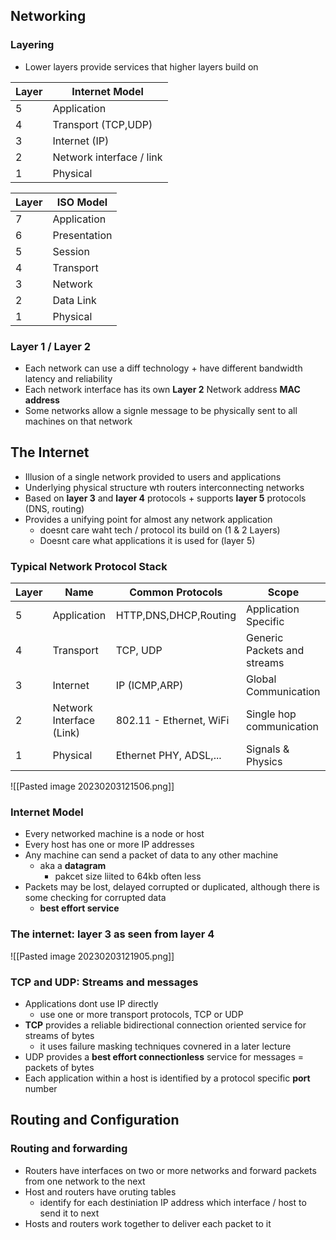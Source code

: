 
## Networking 

### Layering

- Lower layers provide services that higher layers build on 

| Layer   | Internet Model |
| --- | ----------- |
| 5   |     Application        |
| 4   |    Transport (TCP,UDP)        |
| 3   |       Internet (IP)      |
| 2   |    Network interface / link         |
| 1   |    Physical         |


| Layer | ISO Model    |
| ----- | ------------ |
| 7     | Application  |
| 6     | Presentation |
| 5     | Session      |
| 4     | Transport    |
| 3     | Network      |
| 2     | Data Link    |
| 1     | Physical             |

### Layer 1 / Layer 2
- Each network can use a diff technology + have different bandwidth latency and reliability 
- Each network interface has its own **Layer 2** Network address **MAC address**
- Some networks allow a signle message to be physically sent to all machines on that network

## The Internet 

- Illusion of a single network provided to users and applications
- Underlying physical structure wth routers interconnecting networks 
- Based on **layer 3** and **layer 4** protocols + supports **layer 5** protocols (DNS, routing)
- Provides a unifying point for almost any network application 
	- doesnt care waht tech / protocol its build on (1 & 2 Layers)
	- Doesnt care what applications it is used for (layer 5)

### Typical Network Protocol Stack
| Layer | Name                     | Common Protocols        | Scope                       |
| ----- | ------------------------ | ----------------------- | --------------------------- |
| 5     | Application              | HTTP,DNS,DHCP,Routing   | Application Specific        |
| 4     | Transport                | TCP, UDP                | Generic Packets and streams |
| 3     | Internet                 | IP (ICMP,ARP)           | Global Communication        |
| 2     | Network Interface (Link) | 802.11 - Ethernet, WiFi | Single hop communication    |
| 1     | Physical                 | Ethernet PHY, ADSL,...  | Signals & Physics                            |

![[Pasted image 20230203121506.png]]

### Internet Model
- Every networked machine is a node or host
- Every host has one or more IP addresses
- Any machine can send a packet of data to any other machine
	- aka a **datagram**
		- pakcet size liited to 64kb often less
- Packets may be lost, delayed corrupted or duplicated, although there is some checking for corrupted data
	- **best effort service**

### The internet: layer 3 as seen from layer 4
![[Pasted image 20230203121905.png]]


### TCP and UDP: Streams and messages
- Applications dont use IP directly
	- use one or more transport protocols, TCP or UDP
- **TCP** provides a reliable bidirectional connection oriented service for streams of bytes
	- it uses failure masking techniques covnered in a later lecture
- UDP provides a **best effort connectionless** service for messages = packets of bytes
- Each application within a host is identified by a protocol specific **port** number

## Routing and Configuration 

### Routing and forwarding
- Routers have interfaces on two or more networks and forward packets from one network to the next
- Host and routers have oruting tables
	- identify for each destiniation IP address which interface / host to send it to next
- Hosts and routers work together to deliver each packet to it


